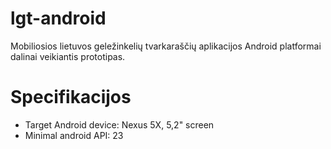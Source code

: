 # lgt-android
Mobiliosios lietuvos geležinkelių tvarkaraščių aplikacijos Android platformai dalinai veikiantis prototipas.

# Specifikacijos
* Target Android device: Nexus 5X, 5,2" screen
* Minimal android API: 23
